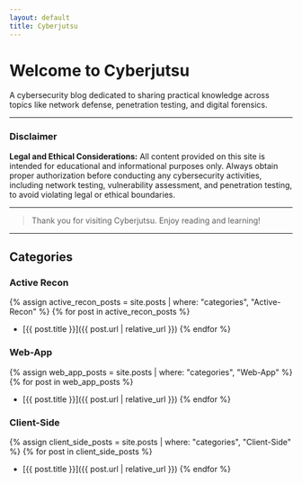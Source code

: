 ```yaml
---
layout: default
title: Cyberjutsu
---
```


# Welcome to Cyberjutsu

A cybersecurity blog dedicated to sharing practical knowledge across topics like network defense, penetration testing, and digital forensics.

---

### Disclaimer

**Legal and Ethical Considerations:** All content provided on this site is intended for educational and informational purposes only. Always obtain proper authorization before conducting any cybersecurity activities, including network testing, vulnerability assessment, and penetration testing, to avoid violating legal or ethical boundaries.

---

> Thank you for visiting Cyberjutsu. Enjoy reading and learning!

---

## Categories

### Active Recon

{% assign active_recon_posts = site.posts | where: "categories", "Active-Recon" %}
{% for post in active_recon_posts %}

- [{{ post.title }}]({{ post.url | relative_url }})
{% endfor %}

### Web-App

{% assign web_app_posts = site.posts | where: "categories", "Web-App" %}
{% for post in web_app_posts %}

- [{{ post.title }}]({{ post.url | relative_url }})
{% endfor %}

### Client-Side

{% assign client_side_posts = site.posts | where: "categories", "Client-Side" %}
{% for post in client_side_posts %}

- [{{ post.title }}]({{ post.url | relative_url }})
{% endfor %}
